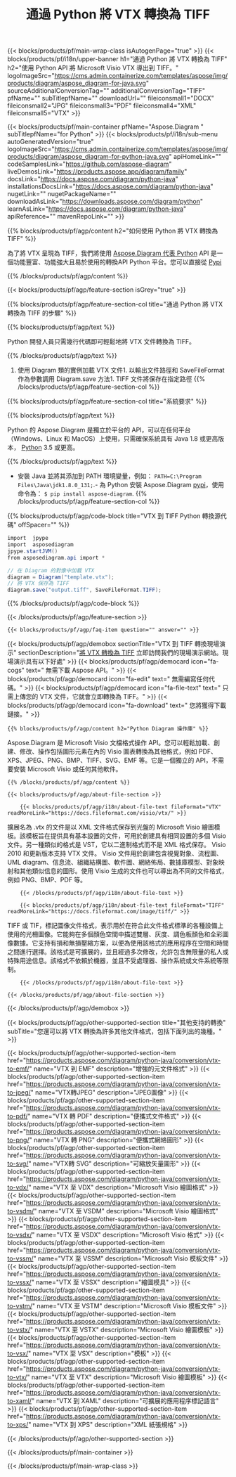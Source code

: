 ﻿---
title: 通過 Python 將 VTX 轉換為 TIFF 
weight: 1960
url: /zh-hant/python-java/conversion/vtx-to-tiff/ 
description: VTX 格式到 TIFF 文件的示例 Python 轉換代碼。使用此示例代碼在任何基於 Python 的應用程序中將 VTX 轉換為 TIFF。
---
{{< blocks/products/pf/main-wrap-class isAutogenPage="true" >}}
{{< blocks/products/pf/i18n/upper-banner h1="通過 Python 將 VTX 轉換為 TIFF" h2="使用 Python API 將 Microsoft Visio VTX 導出到 TIFF。" logoImageSrc="https://cms.admin.containerize.com/templates/aspose/img/products/diagram/aspose_diagram-for-java.svg" sourceAdditionalConversionTag="" additionalConversionTag="TIFF" pfName="" subTitlepfName="" downloadUrl="" fileiconsmall1="DOCX" fileiconsmall2="JPG" fileiconsmall3="PDF" fileiconsmall4="XML" fileiconsmall5="VTX" >}}

{{< blocks/products/pf/main-container pfName="Aspose.Diagram " subTitlepfName="for Python" >}}
{{< blocks/products/pf/i18n/sub-menu autoGeneratedVersion="true" logoImageSrc="https://cms.admin.containerize.com/templates/aspose/img/products/diagram/aspose_diagram-for-python-java.svg" apiHomeLink="" codeSamplesLink="https://github.com/aspose-diagram" liveDemosLink="https://products.aspose.app/diagram/family" docsLink="https://docs.aspose.com/diagram/python-java" installationsDocsLink="https://docs.aspose.com/diagram/python-java" nugetLink="" nugetPackageName="" downloadAsLink="https://downloads.aspose.com/diagram/python" learnAsLink="https://docs.aspose.com/diagram/python-java" apiReference="" mavenRepoLink="" >}}

{{% blocks/products/pf/agp/content h2="如何使用 Python 將 VTX 轉換為 TIFF" %}}

 為了將 VTX 呈現為 TIFF，我們將使用
 [Aspose.Diagram 代表 Python](https://products.aspose.com/diagram/python-java/) 
 API 是一個功能豐富、功能強大且易於使用的轉換API Python 平台。您可以直接從
 [Pypi](https://pypi.org/project/aspose-diagram/) 

{{% /blocks/products/pf/agp/content %}}

{{< blocks/products/pf/agp/feature-section isGrey="true" >}}

{{% blocks/products/pf/agp/feature-section-col title="通過 Python 將 VTX 轉換為 TIFF 的步驟" %}}

{{% blocks/products/pf/agp/text %}}

 Python 開發人員只需幾行代碼即可輕鬆地將 VTX 文件轉換為 TIFF。

{{% /blocks/products/pf/agp/text %}}

1. 使用 Diagram 類的實例加載 VTX 文件1. 以輸出文件路徑和 SaveFileFormat 作為參數調用 Diagram.save 方法1. TIFF 文件將保存在指定路徑
{{% /blocks/products/pf/agp/feature-section-col %}}

{{% blocks/products/pf/agp/feature-section-col title="系統要求" %}}

{{% blocks/products/pf/agp/text %}}

 Python 的 Aspose.Diagram 是獨立於平台的 API，可以在任何平台（Windows、Linux 和 MacOS）上使用，只需確保系統具有 Java 1.8 或更高版本， [Python](https://www.python.org/downloads/) 3.5 或更高。 
 
{{% /blocks/products/pf/agp/text %}}

- 安裝 Java 並將其添加到 PATH 環境變量，例如： <code>PATH=C:\Program Files\Java\jdk1.8.0_131;</code>.- 為 Python 安裝 Aspose.Diagram <a href="https://pypi.org/project/aspose-diagram/">pypi</a>，使用命令為： <code>$ pip install aspose-diagram</code>.
{{% /blocks/products/pf/agp/feature-section-col %}}

{{% blocks/products/pf/agp/code-block title="VTX 到 TIFF Python 轉換源代碼" offSpacer="" %}}

```cs
import  jpype     
import  asposediagram     
jpype.startJVM() 
from asposediagram.api import *

// 在 Diagram 的對像中加載 VTX 
diagram = Diagram("template.vtx");
// 將 VTX 保存為 TIFF 
diagram.save("output.tiff", SaveFileFormat.TIFF);   


```

{{% /blocks/products/pf/agp/code-block %}}

{{< /blocks/products/pf/agp/feature-section >}}

    {{< blocks/products/pf/agp/faq-item question="" answer="" >}}
 

<!-- aboutfile Starts -->

{{< blocks/products/pf/agp/demobox sectionTitle="VTX 到 TIFF 轉換現場演示" sectionDescription="[將 VTX 轉換為 TIFF](https://products.aspose.app/diagram/conversion/vtx-to-tiff) 立即訪問我們的現場演示網站。現場演示具有以下好處" >}}
        {{< blocks/products/pf/agp/democard icon="fa-cogs" text=" 無需下載 Aspose API。" >}}
        {{< blocks/products/pf/agp/democard icon="fa-edit" text=" 無需編寫任何代碼。" >}}
        {{< blocks/products/pf/agp/democard icon="fa-file-text" text=" 只需上傳您的 VTX 文件，它就會立即轉換為 TIFF。" >}}
        {{< blocks/products/pf/agp/democard icon="fa-download" text=" 您將獲得下載鏈接。" >}}

    {{% blocks/products/pf/agp/content h2="Python Diagram 操作庫" %}}

 Aspose.Diagram 是 Microsoft Visio 文檔格式操作 API。您可以輕鬆加載、創建、修改、操作包括圖形元素在內的 Visio 圖表轉換為其他格式，例如 PDF、XPS、JPEG、PNG、BMP、TIFF、SVG、EMF 等。它是一個獨立的 API，不需要安裝 Microsoft Visio 或任何其他軟件。  



    {{% /blocks/products/pf/agp/content %}}

    {{< blocks/products/pf/agp/about-file-section >}}

        {{< blocks/products/pf/agp/i18n/about-file-text fileFormat="VTX" readMoreLink="https://docs.fileformat.com/visio/vtx/" >}}

擴展名為 .vtx 的文件是以 XML 文件格式保存到光盤的 Microsoft Visio 繪圖模板。該模板旨在提供具有基本設置的文件，可用於創建具有相同設置的多個 Visio 文件。另一種類似的格式是 VST，它以二進制格式而不是 XML 格式保存。 Visio 2010 和更新版本支持 VTX 文件。 Visio 文件用於創建包含視覺對象、流程圖、UML diagram、信息流、組織結構圖、軟件圖、網絡佈局、數據庫模型、對象映射和其他類似信息的圖形。使用 Visio 生成的文件也可以導出為不同的文件格式，例如 PNG、BMP、PDF 等。 


        {{< /blocks/products/pf/agp/i18n/about-file-text >}}

        {{< blocks/products/pf/agp/i18n/about-file-text fileFormat="TIFF" readMoreLink="https://docs.fileformat.com/image/tiff/" >}}

TIFF 或 TIF，標記圖像文件格式，表示用於在符合此文件格式標準的各種設備上使用的光柵圖像。它能夠在多個顏色空間中描述雙層、灰度、調色板顏色和全彩圖像數據。它支持有損和無損壓縮方案，以便為使用該格式的應用程序在空間和時間之間進行選擇。該格式是可擴展的，並且經過多次修改，允許包含無限量的私人或特殊用途信息。該格式不依賴於機器，並且不受處理器、操作系統或文件系統等限制。


        {{< /blocks/products/pf/agp/i18n/about-file-text >}}

    {{< /blocks/products/pf/agp/about-file-section >}}

{{< /blocks/products/pf/agp/demobox >}}

<!-- aboutfile Ends -->

{{< blocks/products/pf/agp/other-supported-section title="其他支持的轉換" subTitle="您還可以將 VTX 轉換為許多其他文件格式，包括下面列出的幾種。" >}}

{{< blocks/products/pf/agp/other-supported-section-item href="https://products.aspose.com/diagram/python-java/conversion/vtx-to-emf/" name="VTX 到 EMF" description="增強的元文件格式" >}}
{{< blocks/products/pf/agp/other-supported-section-item href="https://products.aspose.com/diagram/python-java/conversion/vtx-to-jpeg/" name="VTX轉JPEG" description="JPEG圖像" >}}
{{< blocks/products/pf/agp/other-supported-section-item href="https://products.aspose.com/diagram/python-java/conversion/vtx-to-pdf/" name="VTX 轉 PDF" description="便攜式文件格式" >}}
{{< blocks/products/pf/agp/other-supported-section-item href="https://products.aspose.com/diagram/python-java/conversion/vtx-to-png/" name="VTX 轉 PNG" description="便攜式網絡圖形" >}}
{{< blocks/products/pf/agp/other-supported-section-item href="https://products.aspose.com/diagram/python-java/conversion/vtx-to-svg/" name="VTX轉 SVG" description="可縮放矢量圖形" >}}
{{< blocks/products/pf/agp/other-supported-section-item href="https://products.aspose.com/diagram/python-java/conversion/vtx-to-vdx/" name="VTX 至 VDX" description="Microsoft Visio 繪圖格式" >}}
{{< blocks/products/pf/agp/other-supported-section-item href="https://products.aspose.com/diagram/python-java/conversion/vtx-to-vsdm/" name="VTX 至 VSDM" description="Microsoft Visio 繪圖格式" >}}
{{< blocks/products/pf/agp/other-supported-section-item href="https://products.aspose.com/diagram/python-java/conversion/vtx-to-vsdx/" name="VTX 至 VSDX" description="Microsoft Visio 格式" >}}
{{< blocks/products/pf/agp/other-supported-section-item href="https://products.aspose.com/diagram/python-java/conversion/vtx-to-vssm/" name="VTX 至 VSSM" description="Microsoft Visio 模板文件" >}}
{{< blocks/products/pf/agp/other-supported-section-item href="https://products.aspose.com/diagram/python-java/conversion/vtx-to-vssx/" name="VTX 至 VSSX" description="繪圖模具" >}}
{{< blocks/products/pf/agp/other-supported-section-item href="https://products.aspose.com/diagram/python-java/conversion/vtx-to-vstm/" name="VTX 至 VSTM" description="Microsoft Visio 模板文件" >}}
{{< blocks/products/pf/agp/other-supported-section-item href="https://products.aspose.com/diagram/python-java/conversion/vtx-to-vstx/" name="VTX 至 VSTX" description="Microsoft Visio 繪圖模板" >}}
{{< blocks/products/pf/agp/other-supported-section-item href="https://products.aspose.com/diagram/python-java/conversion/vtx-to-vsx/" name="VTX 至 VSX" description="模板" >}}
{{< blocks/products/pf/agp/other-supported-section-item href="https://products.aspose.com/diagram/python-java/conversion/vtx-to-vtx/" name="VTX 至 VTX" description="Microsoft Visio 繪圖模板" >}}
{{< blocks/products/pf/agp/other-supported-section-item href="https://products.aspose.com/diagram/python-java/conversion/vtx-to-xaml/" name="VTX 到 XAML" description="可擴展的應用程序標記語言" >}}
{{< blocks/products/pf/agp/other-supported-section-item href="https://products.aspose.com/diagram/python-java/conversion/vtx-to-xps/" name="VTX 到 XPS" description="XML 紙張規格" >}}

{{< /blocks/products/pf/agp/other-supported-section >}}

{{< /blocks/products/pf/main-container >}}
    
{{< /blocks/products/pf/main-wrap-class >}}